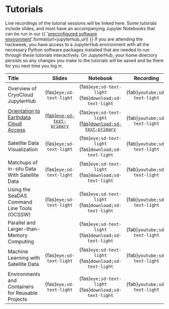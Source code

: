# Tutorials

Live recordings of the tutorial sessions will be linked here. Some tutorials include
slides, and most have an accompanying Jupyter Notebooks that can be run in our
{{ '[preconfigured software environment]({url})'.format(url=jupyterhub_url) }}
If you are attending the hackweek, you have access to a JupyterHub environment
with all the necessary Python software packages installed that are needed to run
through these tutorials interactively. On JupyterHub, your home directory persists
so any changes you make to the tutorials will be saved and be there for you next
time you log in.

| Title | Slides | Notebook | Recording |
| :---- | :----: | :------: | :-------: |
| Overview of CryoCloud JupyterHub                  | {fas}`eye;sd-text-light` | {fas}`eye;sd-text-light` {fas}`download;sd-text-light` | {fab}`youtube;sd-text-light` |
| [Orientation to Earthdata Cloud Access](./hackweek/earthdata_cloud_access.ipynb)  | [{fas}`eye;sd-text-primary`][earthdata] | {fas}`eye;sd-text-light` [{fas}`download;sd-text-primary`][earthdatanb] | {fab}`youtube;sd-text-light` |
| Satellite Data Visualization                      | {fas}`eye;sd-text-light` | {fas}`eye;sd-text-light` {fas}`download;sd-text-light` | {fab}`youtube;sd-text-light` |
| Matchups of in-situ Data With Satellite Data      | {fas}`eye;sd-text-light` | {fas}`eye;sd-text-light` {fas}`download;sd-text-light` | {fab}`youtube;sd-text-light` |
| Using the SeaDAS Command Line Tools (OCSSW)       | {fas}`eye;sd-text-light` | {fas}`eye;sd-text-light` {fas}`download;sd-text-light` | {fab}`youtube;sd-text-light` |
| Parallel and Larger-than-Memory Computing         |  | {fas}`eye;sd-text-light` {fas}`download;sd-text-light` | {fab}`youtube;sd-text-light` |
| Machine Learning with Satellite Data              | {fas}`eye;sd-text-light` | {fas}`eye;sd-text-light` {fas}`download;sd-text-light` | {fab}`youtube;sd-text-light` |
| Environments and Containers for Reusable Projects | {fas}`eye;sd-text-light` | {fas}`eye;sd-text-light` {fas}`download;sd-text-light` | {fab}`youtube;sd-text-light` |

[earthdata]:https://docs.google.com/presentation/d/1cdoHYlNqybj5sPl7mAUrk5H5BHnUeuDA_W6_rtoHXkc/present?slide=id.p
[earthdatanb]:https://pacehackweek.hackweek.io/_sources/presentations/hackweek/earthdata_cloud_access.ipynb

